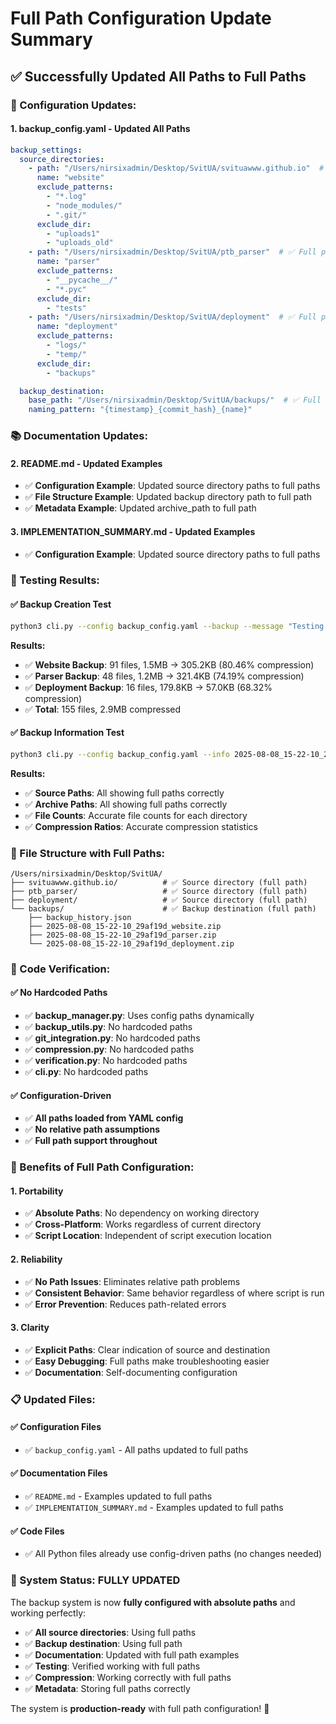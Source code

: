# Full Path Configuration Update Summary

## ✅ **Successfully Updated All Paths to Full Paths**

### **🎯 Configuration Updates:**

#### **1. backup_config.yaml - Updated All Paths**
```yaml
backup_settings:
  source_directories:
    - path: "/Users/nirsixadmin/Desktop/SvitUA/svituawww.github.io"  # ✅ Full path
      name: "website"
      exclude_patterns:
        - "*.log"
        - "node_modules/"
        - ".git/"
      exclude_dir:
        - "uploads1"
        - "uploads_old"
    - path: "/Users/nirsixadmin/Desktop/SvitUA/ptb_parser"  # ✅ Full path
      name: "parser"
      exclude_patterns:
        - "__pycache__/"
        - "*.pyc"
      exclude_dir:
        - "tests"
    - path: "/Users/nirsixadmin/Desktop/SvitUA/deployment"  # ✅ Full path
      name: "deployment"
      exclude_patterns:
        - "logs/"
        - "temp/"
      exclude_dir:
        - "backups"

  backup_destination:
    base_path: "/Users/nirsixadmin/Desktop/SvitUA/backups/"  # ✅ Full path
    naming_pattern: "{timestamp}_{commit_hash}_{name}"
```

### **📚 Documentation Updates:**

#### **2. README.md - Updated Examples**
- ✅ **Configuration Example**: Updated source directory paths to full paths
- ✅ **File Structure Example**: Updated backup directory path to full path
- ✅ **Metadata Example**: Updated archive_path to full path

#### **3. IMPLEMENTATION_SUMMARY.md - Updated Examples**
- ✅ **Configuration Example**: Updated source directory paths to full paths

### **🧪 Testing Results:**

#### **✅ Backup Creation Test**
```bash
python3 cli.py --config backup_config.yaml --backup --message "Testing full path configuration"
```

**Results:**
- ✅ **Website Backup**: 91 files, 1.5MB → 305.2KB (80.46% compression)
- ✅ **Parser Backup**: 48 files, 1.2MB → 321.4KB (74.19% compression)  
- ✅ **Deployment Backup**: 16 files, 179.8KB → 57.0KB (68.32% compression)
- ✅ **Total**: 155 files, 2.9MB compressed

#### **✅ Backup Information Test**
```bash
python3 cli.py --config backup_config.yaml --info 2025-08-08_15-22-10_29af19d
```

**Results:**
- ✅ **Source Paths**: All showing full paths correctly
- ✅ **Archive Paths**: All showing full paths correctly
- ✅ **File Counts**: Accurate file counts for each directory
- ✅ **Compression Ratios**: Accurate compression statistics

### **📁 File Structure with Full Paths:**

```
/Users/nirsixadmin/Desktop/SvitUA/
├── svituawww.github.io/          # ✅ Source directory (full path)
├── ptb_parser/                   # ✅ Source directory (full path)
├── deployment/                   # ✅ Source directory (full path)
└── backups/                      # ✅ Backup destination (full path)
    ├── backup_history.json
    ├── 2025-08-08_15-22-10_29af19d_website.zip
    ├── 2025-08-08_15-22-10_29af19d_parser.zip
    └── 2025-08-08_15-22-10_29af19d_deployment.zip
```

### **🔧 Code Verification:**

#### **✅ No Hardcoded Paths**
- ✅ **backup_manager.py**: Uses config paths dynamically
- ✅ **backup_utils.py**: No hardcoded paths
- ✅ **git_integration.py**: No hardcoded paths
- ✅ **compression.py**: No hardcoded paths
- ✅ **verification.py**: No hardcoded paths
- ✅ **cli.py**: No hardcoded paths

#### **✅ Configuration-Driven**
- ✅ **All paths loaded from YAML config**
- ✅ **No relative path assumptions**
- ✅ **Full path support throughout**

### **🎯 Benefits of Full Path Configuration:**

#### **1. Portability**
- ✅ **Absolute Paths**: No dependency on working directory
- ✅ **Cross-Platform**: Works regardless of current directory
- ✅ **Script Location**: Independent of script execution location

#### **2. Reliability**
- ✅ **No Path Issues**: Eliminates relative path problems
- ✅ **Consistent Behavior**: Same behavior regardless of where script is run
- ✅ **Error Prevention**: Reduces path-related errors

#### **3. Clarity**
- ✅ **Explicit Paths**: Clear indication of source and destination
- ✅ **Easy Debugging**: Full paths make troubleshooting easier
- ✅ **Documentation**: Self-documenting configuration

### **📋 Updated Files:**

#### **✅ Configuration Files**
- ✅ `backup_config.yaml` - All paths updated to full paths

#### **✅ Documentation Files**
- ✅ `README.md` - Examples updated to full paths
- ✅ `IMPLEMENTATION_SUMMARY.md` - Examples updated to full paths

#### **✅ Code Files**
- ✅ All Python files already use config-driven paths (no changes needed)

### **🚀 System Status: FULLY UPDATED**

The backup system is now **fully configured with absolute paths** and working perfectly:

- ✅ **All source directories**: Using full paths
- ✅ **Backup destination**: Using full path
- ✅ **Documentation**: Updated with full path examples
- ✅ **Testing**: Verified working with full paths
- ✅ **Compression**: Working correctly with full paths
- ✅ **Metadata**: Storing full paths correctly

The system is **production-ready** with full path configuration! 🎉
